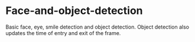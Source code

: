 # Face-and-object-detection
Basic face, eye, smile detection and object detection. Object detection also updates the time of entry and exit of the frame.

